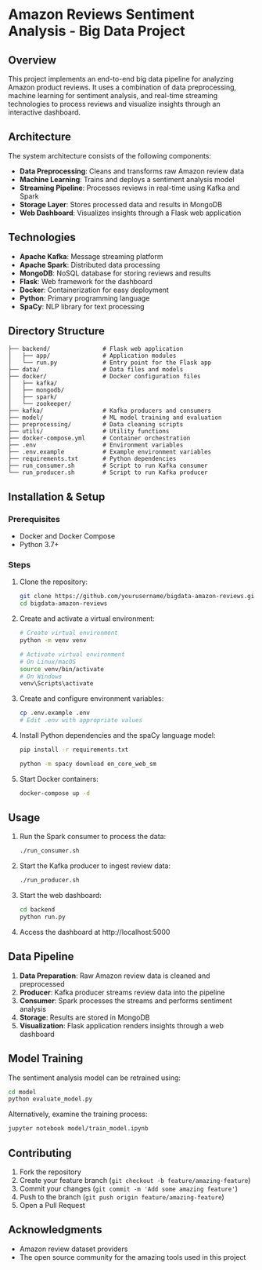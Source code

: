 # Amazon Reviews Sentiment Analysis - Big Data Project

## Overview

This project implements an end-to-end big data pipeline for analyzing Amazon product reviews. It uses a combination of data preprocessing, machine learning for sentiment analysis, and real-time streaming technologies to process reviews and visualize insights through an interactive dashboard.

## Architecture

The system architecture consists of the following components:

- **Data Preprocessing**: Cleans and transforms raw Amazon review data
- **Machine Learning**: Trains and deploys a sentiment analysis model
- **Streaming Pipeline**: Processes reviews in real-time using Kafka and Spark
- **Storage Layer**: Stores processed data and results in MongoDB
- **Web Dashboard**: Visualizes insights through a Flask web application

## Technologies

- **Apache Kafka**: Message streaming platform
- **Apache Spark**: Distributed data processing
- **MongoDB**: NoSQL database for storing reviews and results
- **Flask**: Web framework for the dashboard
- **Docker**: Containerization for easy deployment
- **Python**: Primary programming language
- **SpaCy**: NLP library for text processing

## Directory Structure

```
├── backend/               # Flask web application
│   ├── app/               # Application modules
│   └── run.py             # Entry point for the Flask app
├── data/                  # Data files and models
├── docker/                # Docker configuration files
│   ├── kafka/
│   ├── mongodb/
│   ├── spark/
│   └── zookeeper/
├── kafka/                 # Kafka producers and consumers
├── model/                 # ML model training and evaluation
├── preprocessing/         # Data cleaning scripts
├── utils/                 # Utility functions
├── docker-compose.yml     # Container orchestration
├── .env                   # Environment variables
├── .env.example           # Example environment variables
├── requirements.txt       # Python dependencies
├── run_consumer.sh        # Script to run Kafka consumer
└── run_producer.sh        # Script to run Kafka producer
```

## Installation & Setup

### Prerequisites
- Docker and Docker Compose
- Python 3.7+

### Steps

1. Clone the repository:
   ```bash
   git clone https://github.com/yourusername/bigdata-amazon-reviews.git
   cd bigdata-amazon-reviews
   ```

2. Create and activate a virtual environment:
   ```bash
   # Create virtual environment
   python -m venv venv
   
   # Activate virtual environment
   # On Linux/macOS
   source venv/bin/activate
   # On Windows
   venv\Scripts\activate
   ```

3. Create and configure environment variables:
   ```bash
   cp .env.example .env
   # Edit .env with appropriate values
   ```

4. Install Python dependencies and the spaCy language model:
   ```bash
   pip install -r requirements.txt

   python -m spacy download en_core_web_sm
   ```

5. Start Docker containers:
   ```bash
   docker-compose up -d
   ```

## Usage

1. Run the Spark consumer to process the data:
   ```bash
   ./run_consumer.sh
   ```

2. Start the Kafka producer to ingest review data:
   ```bash
   ./run_producer.sh
   ```

3. Start the web dashboard:
   ```bash
   cd backend
   python run.py
   ```

4. Access the dashboard at http://localhost:5000

## Data Pipeline

1. **Data Preparation**: Raw Amazon review data is cleaned and preprocessed
2. **Producer**: Kafka producer streams review data into the pipeline
3. **Consumer**: Spark processes the streams and performs sentiment analysis
4. **Storage**: Results are stored in MongoDB
5. **Visualization**: Flask application renders insights through a web dashboard

## Model Training

The sentiment analysis model can be retrained using:
```bash
cd model
python evaluate_model.py
```

Alternatively, examine the training process:
```bash
jupyter notebook model/train_model.ipynb
```

## Contributing

1. Fork the repository
2. Create your feature branch (`git checkout -b feature/amazing-feature`)
3. Commit your changes (`git commit -m 'Add some amazing feature'`)
4. Push to the branch (`git push origin feature/amazing-feature`)
5. Open a Pull Request

## Acknowledgments

- Amazon review dataset providers
- The open source community for the amazing tools used in this project
